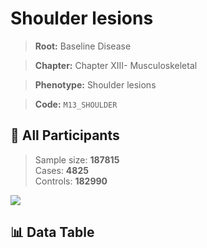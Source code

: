 # Shoulder lesions

> **Root:** Baseline Disease  

> **Chapter:** Chapter XIII- Musculoskeletal  

> **Phenotype:** Shoulder lesions  

> **Code:** `M13_SHOULDER`

## 🧪 All Participants  
> Sample size: **187815**  
> Cases: **4825**  
> Controls: **182990**
<img src="/Sensitive/Figures/ALL/Incidence/M13_SHOULDER.png"/>

## 📊 Data Table
<CsvTableMRF src="/Sensitive/Data/ALL/Incidence/COX_M13_SHOULDER.csv"/>

